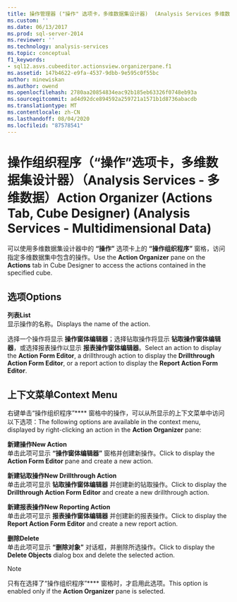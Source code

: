 ```yaml
---
title: 操作管理器 ("操作" 选项卡，多维数据集设计器)  (Analysis Services 多维数据) |Microsoft Docs
ms.custom: ''
ms.date: 06/13/2017
ms.prod: sql-server-2014
ms.reviewer: ''
ms.technology: analysis-services
ms.topic: conceptual
f1_keywords:
- sql12.asvs.cubeeditor.actionsview.organizerpane.f1
ms.assetid: 147b4622-e9fa-4537-9dbb-9e595c0f55bc
author: minewiskan
ms.author: owend
ms.openlocfilehash: 2780aa20854834eac92b185eb63326f0748eb93a
ms.sourcegitcommit: ad4d92dce894592a259721a1571b1d8736abacdb
ms.translationtype: MT
ms.contentlocale: zh-CN
ms.lasthandoff: 08/04/2020
ms.locfileid: "87578541"
---
```

# <a name="action-organizer-actions-tab-cube-designer-analysis-services---multidimensional-data"></a><span data-ttu-id="437e9-102">操作组织程序（“操作”选项卡，多维数据集设计器）（Analysis Services - 多维数据）</span><span class="sxs-lookup"><span data-stu-id="437e9-102">Action Organizer (Actions Tab, Cube Designer) (Analysis Services - Multidimensional Data)</span></span>
  <span data-ttu-id="437e9-103">可以使用多维数据集设计器中的 **“操作”** 选项卡上的 **“操作组织程序”** 窗格，访问指定多维数据集中包含的操作。</span><span class="sxs-lookup"><span data-stu-id="437e9-103">Use the **Action Organizer** pane on the **Actions** tab in Cube Designer to access the actions contained in the specified cube.</span></span>  
  
## <a name="options"></a><span data-ttu-id="437e9-104">选项</span><span class="sxs-lookup"><span data-stu-id="437e9-104">Options</span></span>  
 <span data-ttu-id="437e9-105">**列表**</span><span class="sxs-lookup"><span data-stu-id="437e9-105">**List**</span></span>  
 <span data-ttu-id="437e9-106">显示操作的名称。</span><span class="sxs-lookup"><span data-stu-id="437e9-106">Displays the name of the action.</span></span>  
  
 <span data-ttu-id="437e9-107">选择一个操作将显示 **操作窗体编辑器**；选择钻取操作将显示 **钻取操作窗体编辑器**，或选择报表操作以显示 **报表操作窗体编辑器**。</span><span class="sxs-lookup"><span data-stu-id="437e9-107">Select an action to display the **Action Form Editor**, a drillthrough action to display the **Drillthrough Action Form Editor**, or a report action to display the **Report Action Form Editor**.</span></span>  
  
## <a name="context-menu"></a><span data-ttu-id="437e9-108">上下文菜单</span><span class="sxs-lookup"><span data-stu-id="437e9-108">Context Menu</span></span>  
 <span data-ttu-id="437e9-109">右键单击“操作组织程序”\*\*\*\* 窗格中的操作，可以从所显示的上下文菜单中访问以下选项：</span><span class="sxs-lookup"><span data-stu-id="437e9-109">The following options are available in the context menu, displayed by right-clicking an action in the **Action Organizer** pane:</span></span>  
  
 <span data-ttu-id="437e9-110">**新建操作**</span><span class="sxs-lookup"><span data-stu-id="437e9-110">**New Action**</span></span>  
 <span data-ttu-id="437e9-111">单击此项可显示 **“操作窗体编辑器”** 窗格并创建新操作。</span><span class="sxs-lookup"><span data-stu-id="437e9-111">Click to display the **Action Form Editor** pane and create a new action.</span></span>  
  
 <span data-ttu-id="437e9-112">**新建钻取操作**</span><span class="sxs-lookup"><span data-stu-id="437e9-112">**New Drillthrough Action**</span></span>  
 <span data-ttu-id="437e9-113">单击此项可显示 **钻取操作窗体编辑器** 并创建新的钻取操作。</span><span class="sxs-lookup"><span data-stu-id="437e9-113">Click to display the **Drillthrough Action Form Editor** and create a new drillthrough action.</span></span>  
  
 <span data-ttu-id="437e9-114">**新建报表操作**</span><span class="sxs-lookup"><span data-stu-id="437e9-114">**New Reporting Action**</span></span>  
 <span data-ttu-id="437e9-115">单击此项可显示 **报表操作窗体编辑器** 并创建新的报表操作。</span><span class="sxs-lookup"><span data-stu-id="437e9-115">Click to display the **Report Action Form Editor** and create a new report action.</span></span>  
  
 <span data-ttu-id="437e9-116">**删除**</span><span class="sxs-lookup"><span data-stu-id="437e9-116">**Delete**</span></span>  
 <span data-ttu-id="437e9-117">单击此项可显示 **“删除对象”** 对话框，并删除所选操作。</span><span class="sxs-lookup"><span data-stu-id="437e9-117">Click to display the **Delete Objects** dialog box and delete the selected action.</span></span>  
  
> [!NOTE]  
>  <span data-ttu-id="437e9-118">只有在选择了“操作组织程序”\*\*\*\* 窗格时，才启用此选项。</span><span class="sxs-lookup"><span data-stu-id="437e9-118">This option is enabled only if the **Action Organizer** pane is selected.</span></span>  
  
  
